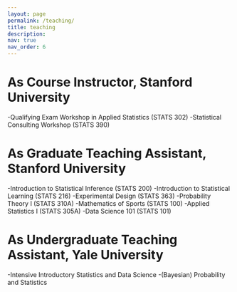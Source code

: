 ```yaml
---
layout: page
permalink: /teaching/
title: teaching
description: 
nav: true
nav_order: 6
---
```


As Course Instructor, Stanford University
======

-Qualifying Exam Workshop in Applied Statistics (STATS 302)
-Statistical Consulting Workshop (STATS 390)

As Graduate Teaching Assistant, Stanford University
======

-Introduction to Statistical Inference (STATS 200)
-Introduction to Statistical Learning (STATS 216)
-Experimental Design (STATS 363)
-Probability Theory I (STATS 310A)
-Mathematics of Sports (STATS 100)
-Applied Statistics I (STATS 305A)
-Data Science 101 (STATS 101)


As Undergraduate Teaching Assistant, Yale University
======

-Intensive Introductory Statistics and Data Science
-(Bayesian) Probability and Statistics
